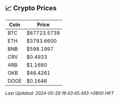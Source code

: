 ## 📈 Crypto Prices

| Coin | Price |
| ---- | ----- |
| BTC | $67723.5739 |
| ETH | $3793.6600 |
| BNB | $598.1997 |
| CRV | $0.4933 |
| ARB | $1.1680 |
| OKB | $46.4261 |
| DOGE | $0.1646 |

_Last Updated: 2024-05-29 16:43:45.493 +0800 HKT_